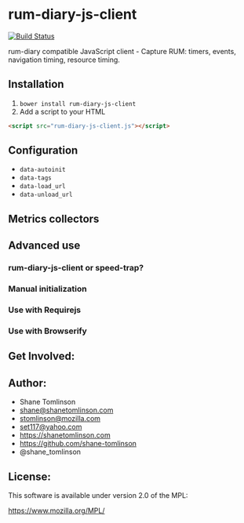 # rum-diary-js-client

[![Build Status](https://api.shippable.com/projects/53850181f9224082017995d7/badge/master)](https://www.shippable.com/projects/53850181f9224082017995d7)

rum-diary compatible JavaScript client - Capture RUM: timers, events, navigation timing, resource timing.

## Installation

1. `bower install rum-diary-js-client`
2. Add a script to your HTML
```html
<script src="rum-diary-js-client.js"></script>
```

## Configuration

* `data-autoinit`
* `data-tags`
* `data-load_url`
* `data-unload_url`

## Metrics collectors

## Advanced use

### rum-diary-js-client or speed-trap?

### Manual initialization

### Use with Requirejs

### Use with Browserify

## Get Involved:

## Author:
* Shane Tomlinson
* shane@shanetomlinson.com
* stomlinson@mozilla.com
* set117@yahoo.com
* https://shanetomlinson.com
* https://github.com/shane-tomlinson
* @shane_tomlinson

## License:
This software is available under version 2.0 of the MPL:

  https://www.mozilla.org/MPL/


